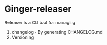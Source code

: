 # Ginger-releaser

Releaser is a CLI tool for managing 
1. changelog - By generating CHANGELOG.md
2. Versioning